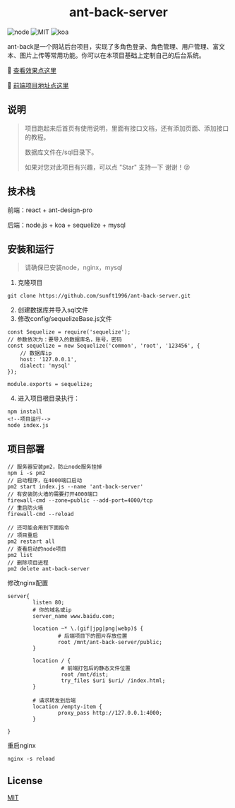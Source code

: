 <h1 align="center">ant-back-server</h1>

![node](https://img.shields.io/badge/node-v12.13.1-blue)
![MIT](https://img.shields.io/badge/license-MIT-red)
![koa](https://img.shields.io/badge/koa-%5E2.11.0-yellow)

ant-back是一个网站后台项目，实现了多角色登录、角色管理、用户管理、富文本、图片上传等常用功能。你可以在本项目基础上定制自己的后台系统。

:rocket: [查看效果点这里](http://back.1cloud.xyz/)

:gem: [前端项目地址点这里](https://github.com/sunft1996/ant-back/)

## 说明
> 项目跑起来后首页有使用说明，里面有接口文档，还有添加页面、添加接口的教程。
> 
> 数据库文件在/sql目录下。
> 
> 如果对您对此项目有兴趣，可以点 "Star" 支持一下 谢谢！:stuck_out_tongue_closed_eyes:

## 技术栈
前端：react + ant-design-pro

后端：node.js + koa + sequelize + mysql

## 安装和运行
> 请确保已安装node，nginx，mysql

1. 克隆项目

```
git clone https://github.com/sunft1996/ant-back-server.git
```

2. 创建数据库并导入sql文件
2. 修改config/sequelizeBase.js文件

```
const Sequelize = require('sequelize');
// 参数依次为：要导入的数据库名，账号，密码
const sequelize = new Sequelize('common', 'root', '123456', {
    // 数据库ip
    host: '127.0.0.1',
    dialect: 'mysql'
});

module.exports = sequelize;
```
4. 进入项目根目录执行：

```
npm install 
<!--项目运行-->
node index.js
```
## 项目部署

```
// 服务器安装pm2，防止node服务挂掉
npm i -s pm2 
// 启动程序，在4000端口启动
pm2 start index.js --name 'ant-back-server'
// 有安装防火墙的需要打开4000端口
firewall-cmd --zone=public --add-port=4000/tcp
// 重启防火墙
firewall-cmd --reload

// 还可能会用到下面指令
// 项目重启
pm2 restart all
// 查看启动的node项目
pm2 list
// 删除项目进程
pm2 delete ant-back-server

```
修改nginx配置

```
server{
        listen 80;
        # 你的域名或ip
        server_name www.baidu.com;
        
        location ~* \.(gif|jpg|png|webp)$ {
                # 后端项目下的图片存放位置
                root /mnt/ant-back-server/public;
        }

        location / {
                 # 前端打包后的静态文件位置
                 root /mnt/dist;
                 try_files $uri $uri/ /index.html;
        }

        # 请求转发到后端
        location /empty-item {
                proxy_pass http://127.0.0.1:4000;
        }

}

```
重启nginx

```
nginx -s reload
```



## License
[MIT](https://github.com/sunfutao/ant-back-server/blob/master/LICENSE)